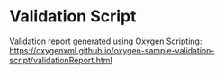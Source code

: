 # Validation Script

Validation report generated using Oxygen Scripting:
https://oxygenxml.github.io/oxygen-sample-validation-script/validationReport.html


